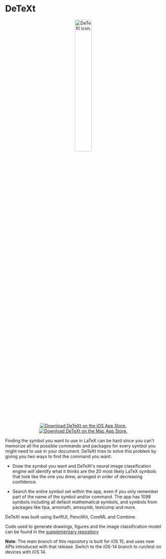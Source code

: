 # DeTeXt

<p align="center">
<img style="width:33%"
  src = "https://venkatasg.net/files/apps/detext/Icon.png"
  alt = "DeTeXt icon."
/>
</p>

<p align="center">
<a href="https://apps.apple.com/us/app/id1531906207">
    <picture>
          <source
            srcset="https://venkatasg.net/files/apps/badges/ios-white.svg"
            media="(prefers-color-scheme: dark)">
        <img
          src = "https://venkatasg.net/files/apps/badges/ios-black.svg"
          alt = "Download DeTeXt on the iOS App Store."
        />
    </picture>
</a>

<a href="https://apps.apple.com/us/app/detext/id1531906207">
    <picture>
          <source
            srcset="https://venkatasg.net/files/apps/badges/mac-white.svg"
            media="(prefers-color-scheme: dark)">
        <img
          src = "https://venkatasg.net/files/apps/badges/mac-black.svg"
          alt = "Download DeTeXt on the Mac App Store."
        />
    </picture>
</a>
</p>

Finding the symbol you want to use in LaTeX can be hard since you can't memorize
all the possible commands and packages for every symbol you might need to use
in your document. DeTeXt tries to solve this problem by giving you two ways to
find the command you want:

- Draw the symbol you want and DeTeXt's neural image classification engine will
 identify what it thinks are the 20 most likely LaTeX symbols that look like
 the one you drew, arranged in order of decreasing confidence.

- Search the entire symbol set within the app, even if you only remember part
of the name of the symbol and/or command. The app has 1098 symbols including
all default mathematical symbols, and symbols from packages like tipa, amsmath,
amssymb, textcomp and more.

DeTeXt was built using SwiftUI, PencilKit, CoreML and Combine.

Code used to generate drawings, figures and the image classification model can
be found in the [supplementary repository](https://github.com/venkatasg/DeTeXt-Supplementary)

**Note**: The main branch of this repository is built for iOS 15, and uses new APIs introduced with that release. Switch to the iOS-14 branch to run/test on devices with iOS 14.
